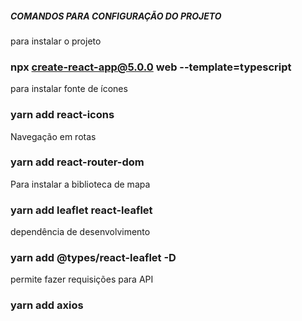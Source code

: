 ##### COMANDOS PARA CONFIGURAÇÃO DO PROJETO #####

para instalar o projeto
### npx create-react-app@5.0.0 web --template=typescript

para instalar fonte de ícones
### yarn add react-icons

Navegação em rotas
### yarn add react-router-dom

Para instalar a biblioteca de mapa
### yarn add leaflet react-leaflet
dependência de desenvolvimento
### yarn add @types/react-leaflet -D

permite fazer requisições para API

### yarn add axios